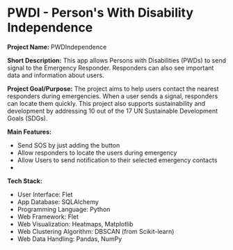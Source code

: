 # PWDI - Person's With Disability Independence

**Project Name:**  PWDIndependence

**Short Description:**  This app allows Persons with Disabilities (PWDs) to send signal to the Emergency Responder.  Responders can also see important data and information about users. 

**Project Goal/Purpose:** The project aims to help users contact the nearest responders during emergencies. When a user sends a signal, responders can locate them quickly. This project also supports sustainability and development by addressing 10 out of the 17 UN Sustainable Development Goals (SDGs).

**Main Features:** 

- Send SOS by just adding the button
- Allow responders to locate the users during emergency
- Allow Users to send notification to their selected emergency contacts
- 

**Tech Stack:** 

- User Interface: Flet
- App Database: SQLAlchemy
- Programming Language: Python
- Web Framework: Flet
- Web Visualization: Heatmaps, Matplotlib
- Web Clustering Algorithm: DBSCAN (from Scikit-learn)
- Web Data Handling: Pandas, NumPy

